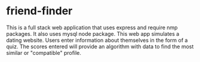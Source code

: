 # friend-finder

This is a full stack web application that uses express and require nmp packages. It also uses mysql node package. This web app simulates a dating website. Users enter information about themselves in the form of a quiz. The scores entered will provide an algorithm with data to find the most similar or "compatible" profile. 